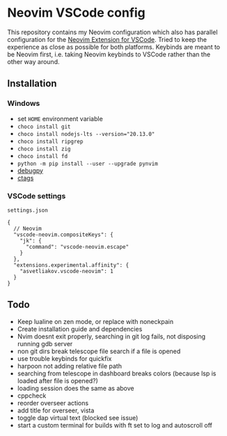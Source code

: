 # Neovim VSCode config

This repository contains my Neovim configuration which also has parallel configuration for the [Neovim Extension for VSCode](https://marketplace.visualstudio.com/items?itemName=asvetliakov.vscode-neovim). Tried to keep the experience as close as possible for both platforms. Keybinds are meant to be Neovim first, i.e. taking Neovim keybinds to VSCode rather than the other way around.

## Installation

### Windows

- set `HOME` environment variable
- `choco install git`
- `choco install nodejs-lts --version="20.13.0"`
- `choco install ripgrep`
- `choco install zig`
- `choco install fd`
- `python -m pip install --user --upgrade pynvim`
- [debugpy](https://github.com/mfussenegger/nvim-dap-python?tab=readme-ov-file#debugpy)
- [ctags](https://github.com/universal-ctags/ctags)

### VSCode settings

`settings.json`

```jsonc
{
  // Neovim
  "vscode-neovim.compositeKeys": {
    "jk": {
      "command": "vscode-neovim.escape"
    }
  },
  "extensions.experimental.affinity": {
    "asvetliakov.vscode-neovim": 1
  }
}
```

## Todo

- Keep lualine on zen mode, or replace with noneckpain
- Create installation guide and dependencies
- Nvim doesnt exit properly, searching in git log fails, not disposing running gdb server
- non git dirs break telescope file search if a file is opened
- use trouble keybinds for quickfix
- harpoon not adding relative file path
- searching from telescope in dashboard breaks colors (because lsp is loaded after file is opened?)
- loading session does the same as above
- cppcheck
- reorder overseer actions
- add title for overseer, vista
- toggle dap virtual text (blocked see issue)
- start a custom terminal for builds with ft set to log and autoscroll off
